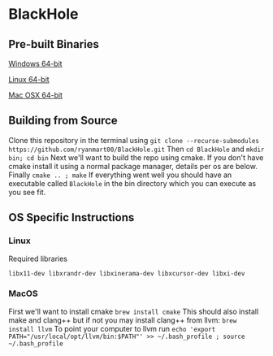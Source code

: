 # BlackHole

## Pre-built Binaries
<a id="raw-url" href="https://raw.githubusercontent.com/ryanmart00/BlackHole/master/builds/Win64/BlackHole.zip"> Windows 64-bit</a>

<a id="raw-url" href="https://raw.githubusercontent.com/ryanmart00/BlackHole/master/builds/Linux/BlackHole.zip"> Linux 64-bit</a>

<a id="raw-url" href="https://raw.githubusercontent.com/ryanmart00/BlackHole/master/builds/MacOS/BlackHole.zip"> Mac OSX 64-bit</a>

## Building from Source
Clone this repository in the terminal using
```git clone --recurse-submodules https://github.com/ryanmart00/BlackHole.git```
Then 
```cd BlackHole```
and 
```mkdir bin; cd bin```
Next we'll want to build the repo using cmake. If you don't have cmake install it using a normal package manager,
details per os are below.
Finally ```cmake .. ; make```
If everything went well you should have an executable called ```BlackHole```
in the bin directory which you can execute as you see fit.

## OS Specific Instructions

### Linux
Required libraries 
```
libx11-dev libxrandr-dev libxinerama-dev libxcursor-dev libxi-dev
```
### MacOS
First we'll want to install cmake
```brew install cmake```
This should also install make and clang++ but if not you may install clang++ from llvm:
```brew install llvm```
To point your computer to llvm run 
```echo 'export PATH="/usr/local/opt/llvm/bin:$PATH"' >> ~/.bash_profile ; source ~/.bash_profile```



